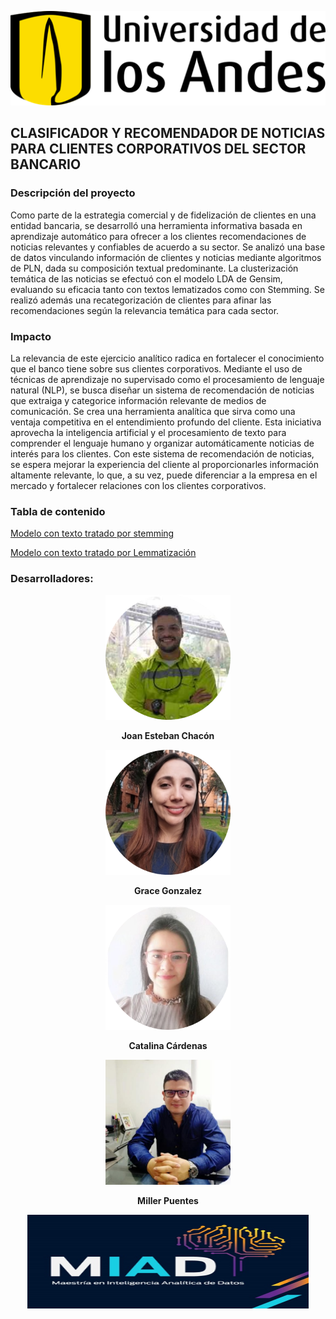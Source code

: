 ![UNIANDES](Imagenes/image_UNIANDES.png)

## CLASIFICADOR Y RECOMENDADOR DE NOTICIAS PARA CLIENTES CORPORATIVOS DEL SECTOR BANCARIO


### Descripción del proyecto
Como parte de la estrategia comercial y de fidelización de clientes en una entidad bancaria, se desarrolló una herramienta informativa basada en aprendizaje automático para ofrecer a los clientes recomendaciones de noticias relevantes y confiables de acuerdo a su sector. Se analizó una base de datos vinculando información de clientes y noticias mediante algoritmos de PLN, dada su composición textual predominante. La clusterización temática de las noticias se efectuó con el modelo LDA de Gensim, evaluando su eficacia tanto con textos lematizados como con Stemming. Se realizó además una recategorización de clientes para afinar las recomendaciones según la relevancia temática para cada sector.

### Impacto
La relevancia de este ejercicio analítico radica en fortalecer el conocimiento que el banco tiene sobre sus clientes corporativos. Mediante el uso de técnicas de aprendizaje no supervisado como el procesamiento de lenguaje natural (NLP), se busca diseñar un sistema de recomendación de noticias que extraiga y categorice información relevante de medios de comunicación. Se crea una herramienta analítica que sirva como una ventaja competitiva en el entendimiento profundo del cliente. Esta iniciativa aprovecha la inteligencia artificial y el procesamiento de texto para comprender el lenguaje humano y organizar automáticamente noticias de interés para los clientes. Con este sistema de recomendación de noticias, se espera mejorar la experiencia del cliente al proporcionarles información altamente relevante, lo que, a su vez, puede diferenciar a la empresa en el mercado y fortalecer relaciones con los clientes corporativos.

### Tabla de contenido

[Modelo con texto tratado por stemming](https://github.com/millerpuentes/Despliegue_Recomendador/blob/5d2fc1383d63d16c983f64cd9aef884c41da6264/Model/mlflow-clasificador_stemming.py)

[Modelo con texto tratado por Lemmatización](https://github.com/millerpuentes/Despliegue_Recomendador/blob/5d2fc1383d63d16c983f64cd9aef884c41da6264/Model/mlflow-clasificador_lematizacion.py)

### Desarrolladores: 
<p align="center">
  <img width="200" src="Imagenes/image_Joan.png" alt="Joan Esteban Chacón">
</p>
<p align="center">
  <b>Joan Esteban Chacón</b>
</p>
<p align="center">
  <img width="200" src="Imagenes/image_Grace.png" alt="Grace Gonzalez">
</p>
<p align="center">
  <b>Grace Gonzalez</b>
</p>

<p align="center">
  <img width="200" src="Imagenes/image_Catalina.png" alt="Catalina Cárdenas">
</p>
<p align="center">
  <b>Catalina Cárdenas</b>
</p>

<p align="center">
  <img width="200" src="Imagenes/image_MP.png" alt="Miller Puentes">
</p>
<p align="center">
  <b>Miller Puentes</b>
</p>

<p align="center">
  <img width="450" height="150" src="Imagenes/image_MIAD.png" alt="MIAD">
</p>
